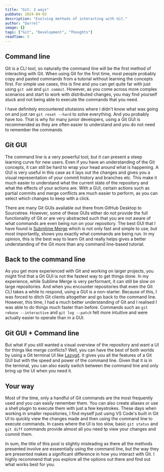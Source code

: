 ```yaml
---
title: "Git: 3 ways"
pubDate: 2024-04-03
description: "Evolving methods of interacting with Git."
author: "Darrel"
image: {}
tags: ["Git", "Development", "Thoughts"]
readTime: 5
---
```


## Command line

Git is a CLI tool, so naturally the command line will be the first method of interacting with Git. When using Git for the first time, most people probably copy and pasted commands from a tutorial without learning the concepts first. For simple use cases, this is fine and you can get quite far with just using `git add` and `git commit`. However, as you come across more complex scenarios and start to work with distributed changes, you may find yourself stuck and not being able to execute the commands that you need.

I have definitely encountered situtaions where I didn't know what was going on and just ran `git reset --hard` to solve everything. And you probably have too. That is why for many junior developers, using a Git GUI is recommended as they are often easier to understand and you do not need to remember the commands.

## Git GUI

The command line is a very powerful tool, but it can present a steep learning curve for new users. Even if you have an understanding of the Git concepts, it can still be hard to wrap your head around what is happening. A GUI is very useful in this case as it lays out the changes and gives you a visual representation of your commit history and branches etc. This make it much easier to understand what the current state of the repository and what the effects of your actions are. With a GUI, certain actions such as partial commits and merge conflicts are much easier to perform, as you can select which changes to keep with a click.

There are many Git GUIs available out there from GitHub Desktop to Sourcetree. However, some of these GUIs either do not provide the full functionality of Git or are very abstracted such that you are not aware of what commands are even being run on your repository. The best GUI that I have found is [Submlime Merge](https://www.sublimemerge.com/) which is not only fast and simple to use, but most importantly, shows you exactly what commands are being run. In my opinion, this is the best way to learn Git and really helps gives a better understanding of the Git more than any command line-based tutorial.

## Back to the command line

As you get more experienced with Git and working on larger projects, you might find that a Git GUI is not the fastest way to get things done. In my experience, while Sublime Merge is very performant, it can still be slow on large repositories. And when you encounter repositories that even the Git CLI takes a while to respond, using a GUI is a non-starter. Because of this, I was forced to ditch Git clients altogether and go back to the command line. However, this time, I had a much better understanding of Git and I realised I was able to do things much faster than before. Commands such as `git rebase --interactive` and `git log --patch` felt more intuitive and were actually easier to operate than in a GUI.

## Git GUI + Command line

But what if you still wanted a visual overview of the repository and want a UI for things like merge conflicts? Well, you can have the best of both worlds by using a Git terminal UI like [Lazygit](https://github.com/jesseduffield/lazygit). It gives you all the features of a Git GUI but with the speed and power of the command line. Given that it is in the terminal, you can also easily switch between the command line and only bring up the UI when you need it.

## Your way

Most of the time, only a handful of Git commands are the most frequently used and you can easily remember them. You can also create aliases or use a shell plugin to execute them with just a few keystrokes. These days when working in smaller repositories, I find myself just using VS Code's built in Git UI to quickly view the changes made and then using the command line to execute commands. In cases where the UI is too slow, basic `git status` and `git diff` commands provide almost all you need tp view your changes and commit them.

In sum, the title of this post is slightly misleading as there all the methods presented involve are esseentially using the command line, but the way they are presented makes a significant difference in how you interact with Git. I highly recommend that you explore all the options out there and find out what works best for you.
